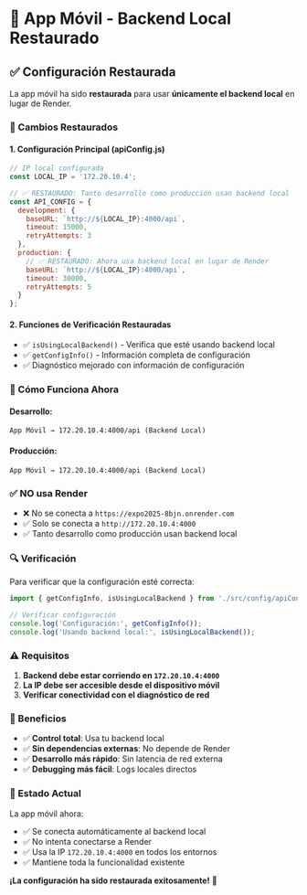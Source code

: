 # 📱 App Móvil - Backend Local Restaurado

## ✅ Configuración Restaurada

La app móvil ha sido **restaurada** para usar **únicamente el backend local** en lugar de Render.

### 🔧 Cambios Restaurados

#### **1. Configuración Principal (apiConfig.js)**
```javascript
// IP local configurada
const LOCAL_IP = '172.20.10.4';

// ✅ RESTAURADO: Tanto desarrollo como producción usan backend local
const API_CONFIG = {
  development: {
    baseURL: `http://${LOCAL_IP}:4000/api`,
    timeout: 15000,
    retryAttempts: 3
  },
  production: {
    // ✅ RESTAURADO: Ahora usa backend local en lugar de Render
    baseURL: `http://${LOCAL_IP}:4000/api`,
    timeout: 30000,
    retryAttempts: 5
  }
};
```

#### **2. Funciones de Verificación Restauradas**
- ✅ `isUsingLocalBackend()` - Verifica que esté usando backend local
- ✅ `getConfigInfo()` - Información completa de configuración
- ✅ Diagnóstico mejorado con información de configuración

### 🚀 Cómo Funciona Ahora

#### **Desarrollo:**
```
App Móvil → 172.20.10.4:4000/api (Backend Local)
```

#### **Producción:**
```
App Móvil → 172.20.10.4:4000/api (Backend Local)
```

### ✅ **NO usa Render**
- ❌ No se conecta a `https://expo2025-8bjn.onrender.com`
- ✅ Solo se conecta a `http://172.20.10.4:4000`
- ✅ Tanto desarrollo como producción usan backend local

### 🔍 Verificación

Para verificar que la configuración esté correcta:

```javascript
import { getConfigInfo, isUsingLocalBackend } from './src/config/apiConfig';

// Verificar configuración
console.log('Configuración:', getConfigInfo());
console.log('Usando backend local:', isUsingLocalBackend());
```

### ⚠️ Requisitos

1. **Backend debe estar corriendo en `172.20.10.4:4000`**
2. **La IP debe ser accesible desde el dispositivo móvil**
3. **Verificar conectividad con el diagnóstico de red**

### 🎯 Beneficios

- ✅ **Control total**: Usa tu backend local
- ✅ **Sin dependencias externas**: No depende de Render
- ✅ **Desarrollo más rápido**: Sin latencia de red externa
- ✅ **Debugging más fácil**: Logs locales directos

### 📱 Estado Actual

La app móvil ahora:
- ✅ Se conecta automáticamente al backend local
- ✅ No intenta conectarse a Render
- ✅ Usa la IP `172.20.10.4:4000` en todos los entornos
- ✅ Mantiene toda la funcionalidad existente

**¡La configuración ha sido restaurada exitosamente!** 🎉
